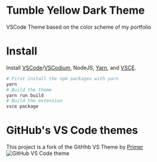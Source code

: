 # Tumble Yellow Dark Theme

VSCode Theme based on the color scheme of my portfolio

# Install

Install [VSCode](https://code.visualstudio.com/)/[VSCodium](https://vscodium.com/#install), NodeJS, [Yarn](https://yarnpkg.com/getting-started/install), and [VSCE](https://code.visualstudio.com/api/working-with-extensions/publishing-extension).

```bash
# First install the npm packages with yarn
yarn
# Build the theme
yarn run build
# Build the extension
vsce package
```

# GitHub's VS Code themes
This project is a fork of the GitHhb VS Theme by [Primer](https://github.com/primer)
![GitHub VS Code theme](https://user-images.githubusercontent.com/378023/132220037-3cd3e777-55a6-445f-9a2e-da6020ebd78d.png)
